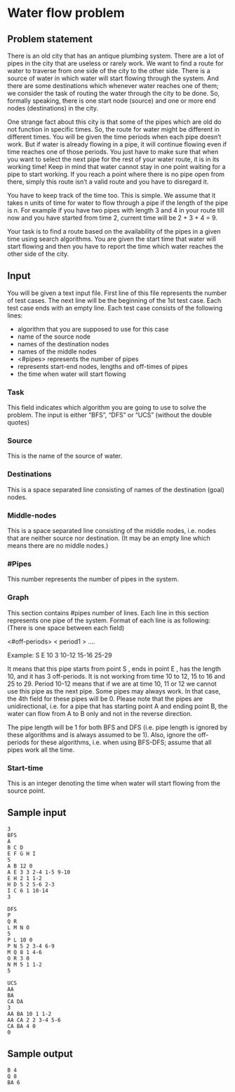# Water flow problem

## Problem statement
There is an old city that has an antique plumbing system. There are a lot of pipes in the city that are useless or rarely work. We want to find a route for water to traverse from one side of the city to the other side. There is a source of water in which water will start flowing through the system. And there are some destinations which whenever water reaches one of them; we consider the task of routing the water through the city to be done. So, formally speaking, there is one start node (source) and one or more end nodes (destinations) in the city.

One strange fact about this city is that some of the pipes which are old do not function in specific times. So, the route for water might be different in different times. You will be given the time periods when each pipe doesn’t work. But if water is already flowing in a pipe, it will continue flowing even if time reaches one of those periods. You just have to make sure that when you want to select the next pipe for the rest of your water route, it is in its working time! Keep in mind that water cannot stay in one point waiting for a pipe to start working. If you reach a point where there is no pipe open from there, simply this route isn’t a valid route and you have to disregard it.

You have to keep track of the time too. This is simple. We assume that it takes n units of time for water to flow through a pipe if the length of the pipe is n. For example if you have two pipes with length 3 and 4 in your route till now and you have started from time 2, current time will be 2 + 3 + 4 = 9.

Your task is to find a route based on the availability of the pipes in a given time using search algorithms. You are given the start time that water will start flowing and then you have to report the time which water reaches the other side of the city.

## Input
You will be given a text input file. First line of this file represents the number of test cases. The next line will be the beginning of the 1st test case. Each test case ends with an empty line. Each test case consists of the following lines:
- <task> algorithm that you are supposed to use for this case
- <source> name of the source node
- <destinations> names of the destination nodes
- <middle nodes> names of the middle nodes
- <#pipes> represents the number of pipes
- <graph> represents start-end nodes, lengths and off-times of pipes
- <start-time> the time when water will start flowing

### Task
This field indicates which algorithm you are going to use to solve the problem. The input is either “BFS”, “DFS” or “UCS” (without the double quotes)

### Source
This is the name of the source of water.

### Destinations
This is a space separated line consisting of names of the destination (goal) nodes.

### Middle-nodes
This is a space separated line consisting of the middle nodes, i.e. nodes that are neither source nor destination. (It may be an empty line which means there are no middle nodes.)

### #Pipes
This number represents the number of pipes in the system.

### Graph
This section contains #pipes number of lines. Each line in this section represents one pipe of the system. Format of each line is as following: (There is one space between each field)

<start> <end> <length> <#off-periods> < period1 > …. <periodn>

Example: S E 10 3 10-12 15-16 25-29

It means that this pipe starts from point S , ends in point E , has the length 10, and it has 3 off-periods. It is not working from time 10 to 12, 15 to 16 and 25 to 29. Period 10-12 means that if we are at time 10, 11 or 12 we cannot use this pipe as the next pipe. Some pipes may always work. In that case, the 4th field for these pipes will be 0. Please note that the pipes are unidirectional, i.e. for a pipe that has starting point A and ending point B, the water can flow from A to B only and not in the reverse direction.

The pipe length will be 1 for both BFS and DFS (i.e. pipe length is ignored by these algorithms and is always assumed to be 1). Also, ignore the off-periods for these algorithms, i.e. when using BFS-DFS; assume that all pipes work all the time.

### Start-time
This is an integer denoting the time when water will start flowing from the source point.

## Sample input
    3  
    BFS
    A
    B C D
    E F G H I
    5
    A B 12 0 
    A E 3 3 2-4 1-5 9-10
    E H 2 1 1-2
    H D 5 2 5-6 2-3
    I C 6 1 10-14
    3
    
    DFS
    P
    Q R
    L M N O 
    5
    P L 10 0
    P N 5 2 3-4 6-9
    M Q 8 1 4-6
    O R 3 0
    N M 5 1 1-2
    5
    
    UCS
    AA 
    BA
    CA DA
    3
    AA BA 10 1 1-2
    AA CA 2 2 3-4 5-6
    CA BA 4 0
    0
    
## Sample output
    B 4
    Q 8
    BA 6
